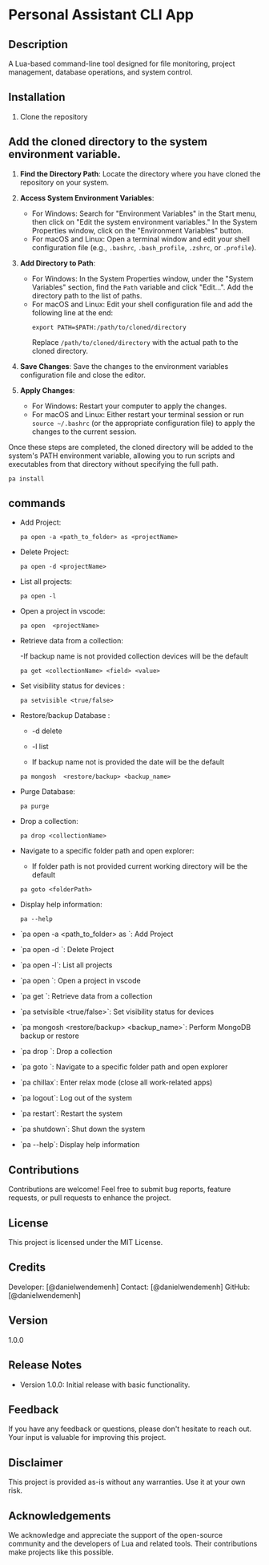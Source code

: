 # Personal Assistant CLI App

## Description

A Lua-based command-line tool designed for file monitoring, project management, database operations, and system control.

## Installation

1. Clone the repository

## Add the cloned directory to the system environment variable.

1. **Find the Directory Path**: Locate the directory where you have cloned the repository on your system.

2. **Access System Environment Variables**:

   - For Windows: Search for "Environment Variables" in the Start menu, then click on "Edit the system environment variables." In the System Properties window, click on the "Environment Variables" button.
   - For macOS and Linux: Open a terminal window and edit your shell configuration file (e.g., `.bashrc`, `.bash_profile`, `.zshrc`, or `.profile`).

3. **Add Directory to Path**:

   - For Windows: In the System Properties window, under the "System Variables" section, find the `Path` variable and click "Edit...". Add the directory path to the list of paths.
   - For macOS and Linux: Edit your shell configuration file and add the following line at the end:
     ```
     export PATH=$PATH:/path/to/cloned/directory
     ```
     Replace `/path/to/cloned/directory` with the actual path to the cloned directory.

4. **Save Changes**: Save the changes to the environment variables configuration file and close the editor.

5. **Apply Changes**:
   - For Windows: Restart your computer to apply the changes.
   - For macOS and Linux: Either restart your terminal session or run `source ~/.bashrc` (or the appropriate configuration file) to apply the changes to the current session.

Once these steps are completed, the cloned directory will be added to the system's PATH environment variable, allowing you to run scripts and executables from that directory without specifying the full path.

```
pa install

```

## commands

- Add Project:

  ```
  pa open -a <path_to_folder> as <projectName>

  ```

- Delete Project:

  ```
  pa open -d <projectName>

  ```

- List all projects:

  ```
  pa open -l

  ```

- Open a project in vscode:

  ```
  pa open  <projectName>

  ```

- Retrieve data from a collection:

  -If backup name is not provided collection devices will be the default

  ```
  pa get <collectionName> <field> <value>

  ```

- Set visibility status for devices :

  ```
  pa setvisible <true/false>

  ```

- Restore/backup Database :

  - -d delete
  - -l list

  - If backup name not is provided the date will be the default

  ```
  pa mongosh  <restore/backup> <backup_name>

  ```

- Purge Database:

  ```
  pa purge

  ```

- Drop a collection:

  ```
  pa drop <collectionName>

  ```

- Navigate to a specific folder path and open explorer:

  - If folder path is not provided current working directory will be the default

  ```
  pa goto <folderPath>

  ```

- Display help information:

  ```
  pa --help

  ```

- \`pa open -a <path_to_folder> as <projectName>\`: Add Project
- \`pa open -d <projectName>\`: Delete Project
- \`pa open -l\`: List all projects
- \`pa open <projectName>\`: Open a project in vscode
- \`pa get <collectionName> <field> <value>\`: Retrieve data from a collection
- \`pa setvisible <true/false>\`: Set visibility status for devices
- \`pa mongosh <restore/backup> <backup_name>\`: Perform MongoDB backup or restore
- \`pa drop <collectionName>\`: Drop a collection
- \`pa goto <folderPath>\`: Navigate to a specific folder path and open explorer
- \`pa chillax\`: Enter relax mode (close all work-related apps)
- \`pa logout\`: Log out of the system
- \`pa restart\`: Restart the system
- \`pa shutdown\`: Shut down the system
- \`pa --help\`: Display help information

## Contributions

Contributions are welcome! Feel free to submit bug reports, feature requests, or pull requests to enhance the project.

## License

This project is licensed under the MIT License.

## Credits

Developer: [@danielwendemenh]
Contact: [@danielwendemenh]
GitHub: [@danielwendemenh]

## Version

1.0.0

## Release Notes

- Version 1.0.0: Initial release with basic functionality.

## Feedback

If you have any feedback or questions, please don't hesitate to reach out. Your input is valuable for improving this project.

## Disclaimer

This project is provided as-is without any warranties. Use it at your own risk.

## Acknowledgements

We acknowledge and appreciate the support of the open-source community and the developers of Lua and related tools. Their contributions make projects like this possible.
